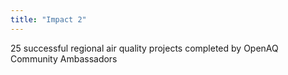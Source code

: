 ```yaml
---
title: "Impact 2"
---
```


25 successful regional air quality projects completed by OpenAQ Community Ambassadors

